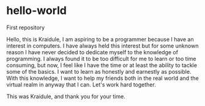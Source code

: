 # hello-world
First repository

Hello, this is Kraidule, I am aspiring to be a programmer because I have an interest in computers.
I have always held this interest but for some unknown reason I have never decided to dedicate myself to the knowledge of
programming. I always found it to be too difficult for me to learn or too time consuming, but now, I feel like I have the time
or at least the ability to tackle some of the basics. I want to learn as honestly and earnestly as possible. With this knowledge, I want to help my friends both in the real world and the virtual realm in anyway that I can. Let's work hard together.

This was Kraidule, and thank you for your time.
